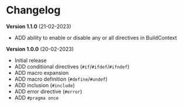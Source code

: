# Changelog

**Version 1.1.0** (21-02-2023)

- ADD ability to enable or disable any or all directives in BuildContext

**Version 1.0.0** (20-02-2023)

- Initial release
- ADD conditional directives (`#if`/`#ifdef`/`#ifndef`)
- ADD macro expansion
- ADD macro definition (`#define`/`#undef`)
- ADD inclusion (`#include`)
- ADD error directive (`#error`)
- ADD `#pragma once`

